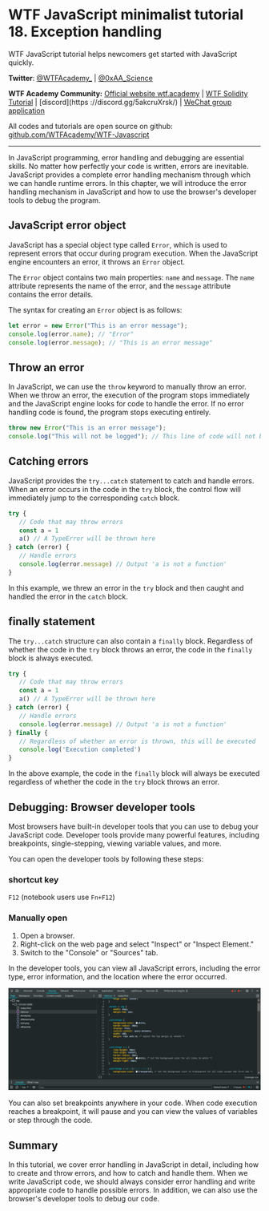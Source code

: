 # WTF JavaScript minimalist tutorial 18. Exception handling

WTF JavaScript tutorial helps newcomers get started with JavaScript quickly.

**Twitter**: [@WTFAcademy_](https://twitter.com/WTFAcademy_) | [@0xAA_Science](https://twitter.com/0xAA_Science)

**WTF Academy Community:** [Official website wtf.academy](https://wtf.academy/) | [WTF Solidity Tutorial](https://github.com/AmazingAng/WTFSolidity) | [discord](https ://discord.gg/5akcruXrsk/) | [WeChat group application](https://docs.google.com/forms/d/e/1FAIpQLSe4KGT8Sh6sJ7hedQRuIYirOoZK_85miz3dw7vA1-YjodgJ-A/viewform?usp=sf_link)

All codes and tutorials are open source on github: [github.com/WTFAcademy/WTF-Javascript](https://github.com/WTFAcademy/WTF-Javascript)

---

In JavaScript programming, error handling and debugging are essential skills. No matter how perfectly your code is written, errors are inevitable. JavaScript provides a complete error handling mechanism through which we can handle runtime errors. In this chapter, we will introduce the error handling mechanism in JavaScript and how to use the browser's developer tools to debug the program.

## JavaScript error object

JavaScript has a special object type called `Error`, which is used to represent errors that occur during program execution. When the JavaScript engine encounters an error, it throws an `Error` object.

The `Error` object contains two main properties: `name` and `message`. The `name` attribute represents the name of the error, and the `message` attribute contains the error details.

The syntax for creating an `Error` object is as follows:

```javascript
let error = new Error("This is an error message");
console.log(error.name); // "Error"
console.log(error.message); // "This is an error message"
```

## Throw an error

In JavaScript, we can use the `throw` keyword to manually throw an error. When we throw an error, the execution of the program stops immediately and the JavaScript engine looks for code to handle the error. If no error handling code is found, the program stops executing entirely.

```javascript
throw new Error("This is an error message");
console.log("This will not be logged"); // This line of code will not be executed
```

## Catching errors

JavaScript provides the `try...catch` statement to catch and handle errors. When an error occurs in the code in the `try` block, the control flow will immediately jump to the corresponding `catch` block.

```javascript
try {
   // Code that may throw errors
   const a = 1
   a() // A TypeError will be thrown here
} catch (error) {
   // Handle errors
   console.log(error.message) // Output 'a is not a function'
}
```

In this example, we threw an error in the `try` block and then caught and handled the error in the `catch` block.

## finally statement

The `try...catch` structure can also contain a `finally` block. Regardless of whether the code in the `try` block throws an error, the code in the `finally` block is always executed.

```javascript
try {
   // Code that may throw errors
   const a = 1
   a() // A TypeError will be thrown here
} catch (error) {
   // Handle errors
   console.log(error.message) // Output 'a is not a function'
} finally {
   // Regardless of whether an error is thrown, this will be executed
   console.log('Execution completed')
}
```

In the above example, the code in the `finally` block will always be executed regardless of whether the code in the `try` block throws an error.

## Debugging: Browser developer tools

Most browsers have built-in developer tools that you can use to debug your JavaScript code. Developer tools provide many powerful features, including breakpoints, single-stepping, viewing variable values, and more.

You can open the developer tools by following these steps:

### shortcut key
`F12` (notebook users use `Fn+F12`)

### Manually open

1. Open a browser.
2. Right-click on the web page and select "Inspect" or "Inspect Element."
3. Switch to the "Console" or "Sources" tab.

In the developer tools, you can view all JavaScript errors, including the error type, error information, and the location where the error occurred.

![](./img/18-1.png)

You can also set breakpoints anywhere in your code. When code execution reaches a breakpoint, it will pause and you can view the values ​​of variables or step through the code.

## Summary

In this tutorial, we cover error handling in JavaScript in detail, including how to create and throw errors, and how to catch and handle them. When we write JavaScript code, we should always consider error handling and write appropriate code to handle possible errors. In addition, we can also use the browser's developer tools to debug our code.
